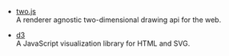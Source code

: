 * [two.js](https://github.com/Ju2ender/two.js)    
  A renderer agnostic two-dimensional drawing api for the web.

* [d3](https://github.com/Ju2ender/d3)    
  A JavaScript visualization library for HTML and SVG.

